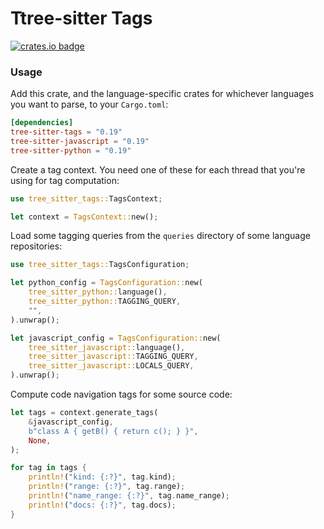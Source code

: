 # Ttree-sitter Tags

[![crates.io badge]][crates.io]

[crates.io]: https://crates.io/crates/tree-sitter-tags
[crates.io badge]: https://img.shields.io/crates/v/tree-sitter-tags.svg?color=%23B48723

### Usage

Add this crate, and the language-specific crates for whichever languages you want to parse, to your `Cargo.toml`:

```toml
[dependencies]
tree-sitter-tags = "0.19"
tree-sitter-javascript = "0.19"
tree-sitter-python = "0.19"
```

Create a tag context. You need one of these for each thread that you're using for tag computation:

```rust
use tree_sitter_tags::TagsContext;

let context = TagsContext::new();
```

Load some tagging queries from the `queries` directory of some language repositories:

```rust
use tree_sitter_tags::TagsConfiguration;

let python_config = TagsConfiguration::new(
    tree_sitter_python::language(),
    tree_sitter_python::TAGGING_QUERY,
    "",
).unwrap();

let javascript_config = TagsConfiguration::new(
    tree_sitter_javascript::language(),
    tree_sitter_javascript::TAGGING_QUERY,
    tree_sitter_javascript::LOCALS_QUERY,
).unwrap();
```

Compute code navigation tags for some source code:

```rust
let tags = context.generate_tags(
    &javascript_config,
    b"class A { getB() { return c(); } }",
    None,
);

for tag in tags {
    println!("kind: {:?}", tag.kind);
    println!("range: {:?}", tag.range);
    println!("name_range: {:?}", tag.name_range);
    println!("docs: {:?}", tag.docs);
}
```
